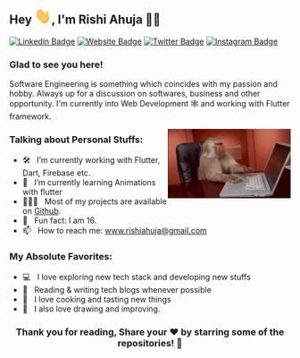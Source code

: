 ## Hey <img alt="Hi" src="./images/Hi.gif" width="30px" />, I'm Rishi Ahuja 👨‍💻

[![Linkedin Badge](https://img.shields.io/badge/-LinkedIn-0e76a8?style=flat-square&logo=Linkedin&logoColor=white)](https://www.linkedin.com/in/rishi-ahuja-3907a7215/)
[![Website Badge](https://img.shields.io/badge/Website-3b5998?style=flat-square&logo=google-chrome&logoColor=white)](https://rishiahuja.github.io/my-portfolio)
[![Twitter Badge](https://img.shields.io/badge/-Twitter-00acee?style=flat-square&logo=Twitter&logoColor=white)](https://twitter.com/Rishi2220)
[![Instagram Badge](https://img.shields.io/badge/-Instagram-e4405f?style=flat-square&logo=Instagram&logoColor=white)](https://instagram.com/_rishi__ahuja/)
  
### Glad to see you here! &nbsp;

Software Engineering is something which coincides with my passion and hobby. Always up for a discussion on softwares, business and other opportunity. I'm currently into Web Development 🕸️ and working with Flutter framework.
  
<img align="right" alt="Coding Monkey" src="./images/coding.gif" />

### Talking about Personal Stuffs:

- 🛠 &nbsp; I’m currently working with Flutter, Dart, Firebase etc.
- 🚀 &nbsp; I’m currently learning Animations with flutter
- 👨🏻‍💻 &nbsp; Most of my projects are available on [Github](https://github.com/RishiAhuja).
- 👾 &nbsp; Fun fact: I am 16.
- 📫 &nbsp; How to reach me: www.rishiahuja@gmail.com

### My Absolute Favorites:

- 💻 &nbsp; I love exploring new tech stack and developing new stuffs
- 📰 &nbsp; Reading & writing tech blogs whenever possible
- 🍕 &nbsp; I love cooking and tasting new things
- 🎨 &nbsp; I also love drawing and improving.

<div align="center">

### Thank you for reading, Share your ❤️ by starring some of the repositories! 🌟

</div>

